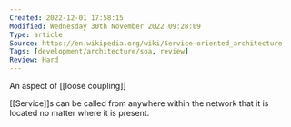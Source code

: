 ```yaml
---
Created: 2022-12-01 17:58:15
Modified: Wednesday 30th November 2022 09:28:09
Type: article
Source: https://en.wikipedia.org/wiki/Service-oriented_architecture
Tags: [development/architecture/soa, review]
Review: Hard
---
```


An aspect of [[loose coupling]]

[[Service]]s can be called from anywhere within the network that it is located no matter where it is present.